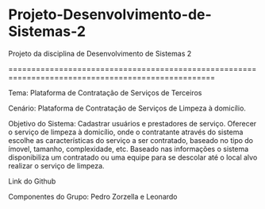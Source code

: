 # Projeto-Desenvolvimento-de-Sistemas-2
Projeto da disciplina de Desenvolvimento de Sistemas 2

===================================================================================================

Tema: Plataforma de Contratação de Serviços de Terceiros

Cenário:
Plataforma de Contratação de Serviços de Limpeza à domicílio.
  
Objetivo do Sistema:
Cadastrar usuários e prestadores de serviço.
Oferecer o serviço de limpeza à domicílio, onde o contratante através do sistema escolhe as características do serviço a ser 		contratado, baseado no tipo do ímovel, tamanho, complexidade, etc.
Baseado nas informações o sistema disponibiliza um contratado ou uma 	equipe para se descolar até o local alvo realizar o serviço de 	limpeza.
  
Link do Github
	
Componentes do Grupo:
Pedro Zorzella e Leonardo
